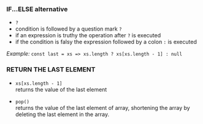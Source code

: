 ### IF...ELSE alternative
- `?`
- condition is followed by a question mark `?` 
- if an expression is truthy the operation after `?` is executed
- if the condition is falsy the expression followed by a colon `:` is executed 

<i> Example: </i>
`const last = xs => xs.length ? xs[xs.length - 1] : null`

### RETURN THE LAST ELEMENT
- `xs[xs.length - 1]` <br>
returns the value of the last element

- `pop()` <br>
returns the value of the last element of array, shortening the array by deleting the last element in the array.
